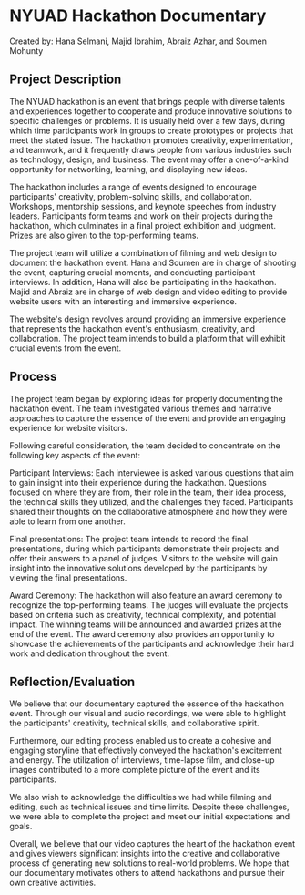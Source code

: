 
# NYUAD Hackathon Documentary

 Created by: Hana Selmani, Majid Ibrahim, Abraiz Azhar, and Soumen Mohunty

## Project Description

The NYUAD hackathon is an event that brings people with diverse talents and experiences together to cooperate and produce innovative solutions to specific challenges or problems. It is usually held over a few days, during which time participants work in groups to create prototypes or projects that meet the stated issue. The hackathon promotes creativity, experimentation, and teamwork, and it frequently draws people from various industries such as technology, design, and business. The event may offer a one-of-a-kind opportunity for networking, learning, and displaying new ideas.

The hackathon includes a range of events designed to encourage participants' creativity, problem-solving skills, and collaboration. Workshops, mentorship sessions, and keynote speeches from industry leaders. Participants form teams and work on their projects during the hackathon, which culminates in a final project exhibition and judgment. Prizes are also given to the top-performing teams. 

The project team will utilize a combination of filming and web design to document the hackathon event. Hana and Soumen are in charge of shooting the event, capturing crucial moments, and conducting participant interviews. In addition, Hana will also be participating in the hackathon. Majid and Abraiz are in charge of web design and video editing to provide website users with an interesting and immersive experience.

The website's design revolves around providing an immersive experience that represents the hackathon event's enthusiasm, creativity, and collaboration. The project team intends to build a platform that will exhibit crucial events from the event.

## Process

The project team began by exploring ideas for properly documenting the hackathon event. The team investigated various themes and narrative approaches to capture the essence of the event and provide an engaging experience for website visitors.

Following careful consideration, the team decided to concentrate on the following key aspects of the event:

Participant Interviews: Each interviewee is asked various questions that aim to gain insight into their experience during the hackathon. Questions focused on where they are from, their role in the team, their idea process, the technical skills they utilized, and the challenges they faced. Participants shared their thoughts on the collaborative atmosphere and how they were able to learn from one another. 

Final presentations: The project team intends to record the final presentations, during which participants demonstrate their projects and offer their answers to a panel of judges. Visitors to the website will gain insight into the innovative solutions developed by the participants by viewing the final presentations.

Award Ceremony: The hackathon will also feature an award ceremony to recognize the top-performing teams. The judges will evaluate the projects based on criteria such as creativity, technical complexity, and potential impact. The winning teams will be announced and awarded prizes at the end of the event. The award ceremony also provides an opportunity to showcase the achievements of the participants and acknowledge their hard work and dedication throughout the event.

## Reflection/Evaluation

We believe that our documentary captured the essence of the hackathon event. Through our visual and audio recordings, we were able to highlight the participants' creativity, technical skills, and collaborative spirit.

Furthermore, our editing process enabled us to create a cohesive and engaging storyline that effectively conveyed the hackathon's excitement and energy. The utilization of interviews, time-lapse film, and close-up images contributed to a more complete picture of the event and its participants.

We also wish to acknowledge the difficulties we had while filming and editing, such as technical issues and time limits. Despite these challenges, we were able to complete the project and meet our initial expectations and goals.

Overall, we believe that our video captures the heart of the hackathon event and gives viewers significant insights into the creative and collaborative process of generating new solutions to real-world problems. We hope that our documentary motivates others to attend hackathons and pursue their own creative activities.
